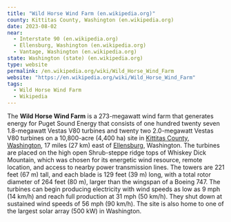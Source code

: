 ```yaml
---
title: "Wild Horse Wind Farm (en.wikipedia.org)"
county: Kittitas County, Washington (en.wikipedia.org)
date: 2023-08-02
near:
  - Interstate 90 (en.wikipedia.org)
  - Ellensburg, Washington (en.wikipedia.org)
  - Vantage, Washington (en.wikipedia.org)
state: Washington (state) (en.wikipedia.org)
type: website
permalink: /en.wikipedia.org/wiki/Wild_Horse_Wind_Farm
website: "https://en.wikipedia.org/wiki/Wild_Horse_Wind_Farm"
tags:
  - Wild Horse Wind Farm
  - Wikipedia
---
```

The **Wild Horse Wind Farm** is a 273-megawatt wind farm that generates energy for Puget Sound Energy that consists of one hundred twenty seven 1.8-megawatt Vestas V80 turbines and twenty two 2.0-megawatt Vestas V80 turbines on a 10,800-acre (4,400 ha) site in [Kittitas County](/en.wikipedia.org/wiki/Kittitas_County,_Washington), [Washington](/en.wikipedia.org/wiki/Washington_(state)), 17 miles (27 km) east of [Ellensburg](/en.wikipedia.org/wiki/Ellensburg,_Washington), Washington. The turbines are placed on the high open Shrub-steppe ridge tops of Whiskey Dick Mountain, which was chosen for its energetic wind resource, remote location, and access to nearby power transmission lines. The towers are 221 feet (67 m) tall, and each blade is 129 feet (39 m) long, with a total rotor diameter of 264 feet (80 m), larger than the wingspan of a Boeing 747. The turbines can begin producing electricity with wind speeds as low as 9 mph (14 km/h) and reach full production at 31 mph (50 km/h). They shut down at sustained wind speeds of 56 mph (90 km/h). The site is also home to one of the largest solar array (500 kW) in Washington.